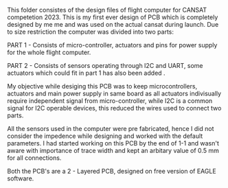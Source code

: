 This folder consistes of the design files of flight computer for CANSAT competetion 2023. This is my first ever design of PCB which is completely designed by me me and was used on the actual cansat during launch.
Due to size restriction the computer was divided into two parts:

PART 1 - Consists of micro-controller, actuators and pins for power supply for the whole flight computer.

PART 2 - Consists of sensors operating through I2C and UART, some actuators which could fit in part 1 has also been added .

My objective while desiging this PCB was to keep microcontrollers, actuators and main power supply in same board as all actuators indivisually require independent signal from micro-controller, while I2C is a common
signal for I2C operable devices, this reduced the wires used to connect two parts. 

All the sensors used in the computer were pre fabricated, hence I did not consider the impedence while designing and worked with the default parameters. I had started working on this PCB by the end of 1-1 and wasn't aware with importance of trace width and kept an arbitary value of 0.5 mm for all connections. 

Both the PCB's are a 2 - Layered PCB, designed on free version of EAGLE software.
